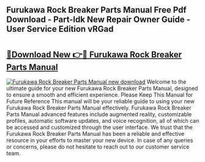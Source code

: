 ## Furukawa Rock Breaker Parts Manual Free Pdf Download - Part-ldk New Repair Owner Guide - User Service Edition vRGad

# <h2><a href="http://bc83221.oget.top/?id=Furukawa+Rock+Breaker+Parts+Manual">🔗Download New 👉🔴 Furukawa Rock Breaker Parts Manual</a></h2>

[![Furukawa Rock Breaker Parts Manual new download](https://i.imgur.com/5g1atiW.png)](http://bc83221.oget.top/?id=Furukawa+Rock+Breaker+Parts+Manual)
Welcome to the ultimate guide for your new Furukawa Rock Breaker Parts Manual, designed to ensure a smooth and efficient experience. Please Keep This Manual for Future Reference This manual will be your reliable guide to using your new Furukawa Rock Breaker Parts Manual effectively. Furukawa Rock Breaker Parts Manual advanced features include augmented reality, customizable profiles, automatic software updates, and voice recognition, all of which can be accessed and customized through the user interface. We trust that the Furukawa Rock Breaker Parts Manual has been a reliable and effective resource in your efforts to master your new device. In case of any queries or concerns, please do not hesitate to reach out to our customer service team.
